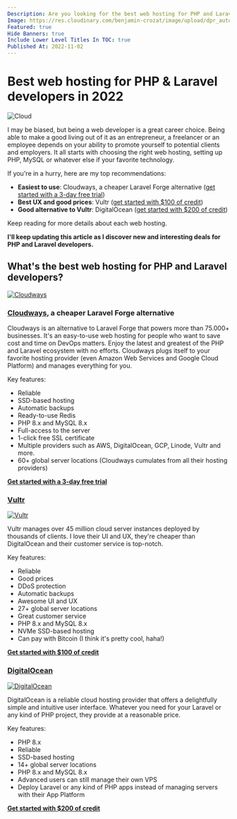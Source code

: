 ```yaml
---
Description: Are you looking for the best web hosting for PHP and Laravel developers? I've got you covered. Here are the best web hosting providers I've found.
Image: https://res.cloudinary.com/benjamin-crozat/image/upload/dpr_auto,f_auto,q_auto,w_auto/v1667393961/cloud_xxp8u9.jpg
Featured: true
Hide Banners: true
Include Lower Level Titles In TOC: true
Published At: 2022-11-02
---
```


# Best web hosting for PHP & Laravel developers in 2022

![Cloud](https://res.cloudinary.com/benjamin-crozat/image/upload/dpr_auto,f_auto,q_auto,w_auto/v1667393961/cloud_xxp8u9.jpg)

I may be biased, but being a web developer is a great career choice. Being able to make a good living out of it as an entrepreneur, a freelancer or an employee depends on your ability to promote yourself to potential clients and employers. It all starts with choosing the right web hosting, setting up PHP, MySQL or whatever else if your favorite technology.

If you're in a hurry, here are my top recommendations:
- **Easiest to use**: Cloudways, a cheaper Laravel Forge alternative ([get started with a 3-day free trial](https://benjamincrozat.com/recommends/cloudways))
- **Best UX and good prices**: Vultr ([get started with $100 of credit](https://benjamincrozat.com/recommends/vultr))
- **Good alternative to Vultr**: DigitalOcean ([get started with $200 of credit](https://benjamincrozat.com/recommends/digitalocean))

Keep reading for more details about each web hosting.

**I'll keep updating this article as I discover new and interesting deals for PHP and Laravel developers.**

## What's the best web hosting for PHP and Laravel developers?

[<img loading="lazy" src="https://res.cloudinary.com/benjamin-crozat/image/upload/dpr_auto,f_auto,q_auto,w_auto/v1667333031/Screenshot_2022-11-01_at_21.03.04_yaljg2.png" alt="Cloudways" />](https://benjamincrozat.com/recommends/cloudways)

### [Cloudways](https://benjamincrozat.com/recommends/cloudways), a cheaper Laravel Forge alternative

Cloudways is an alternative to Laravel Forge that powers more than 75.000+ businesses. It's an easy-to-use web hosting for people who want to save cost and time on DevOps matters. Enjoy the latest and greatest of the PHP and Laravel ecosystem with no efforts. Cloudways plugs itself to your favorite hosting provider (even Amazon Web Services and Google Cloud Platform) and manages everything for you.

Key features:
- Reliable
- SSD-based hosting
- Automatic backups
- Ready-to-use Redis
- PHP 8.x and MySQL 8.x
- Full-access to the server
- 1-click free SSL certificate
- Multiple providers such as AWS, DigitalOcean, GCP, Linode, Vultr and more.
- 60+ global server locations (Cloudways cumulates from all their hosting providers)

[**Get started with a 3-day free trial**](https://benjamincrozat.com/recommends/cloudways)

### [Vultr](https://benjamincrozat.com/recommends/vultr)

[<img loading="lazy" src="https://res.cloudinary.com/benjamin-crozat/image/upload/dpr_auto,f_auto,q_auto,w_auto/v1667397258/www.vultr.com__akl39r.png" alt="Vultr" />](https://benjamincrozat.com/recommends/vultr)

Vultr manages over 45 million cloud server instances deployed by thousands of clients. I love their UI and UX, they're cheaper than DigitalOcean and their customer service is top-notch.

Key features:
- Reliable
- Good prices
- DDoS protection
- Automatic backups
- Awesome UI and UX
- 27+ global server locations
- Great customer service
- PHP 8.x and MySQL 8.x
- NVMe SSD-based hosting
- Can pay with Bitcoin (I think it's pretty cool, haha!)

[**Get started with $100 of credit**](https://benjamincrozat.com/recommends/vultr)

### [DigitalOcean](https://benjamincrozat.com/recommends/digitalocean)

[<img loading="lazy" src="https://res.cloudinary.com/benjamin-crozat/image/upload/dpr_auto,f_auto,q_auto,w_auto/v1667393652/www.digitalocean.com__sctfdo.png" alt="DigitalOcean" />](https://benjamincrozat.com/recommends/digitalocean)

DigitalOcean is a reliable cloud hosting provider that offers a delightfully simple and intuitive user interface. Whatever you need for your Laravel or any kind of PHP project, they provide at a reasonable price.

Key features:
- PHP 8.x
- Reliable
- SSD-based hosting
- 14+ global server locations
- PHP 8.x and MySQL 8.x
- Advanced users can still manage their own VPS
- Deploy Laravel or any kind of PHP apps instead of managing servers with their App Platform

[**Get started with $200 of credit**](https://benjamincrozat.com/recommends/digitalocean)
